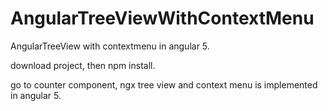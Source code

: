 # AngularTreeViewWithContextMenu
AngularTreeView with contextmenu in angular 5.



download project, then npm install.

go to counter component, ngx tree view and context menu is implemented in angular 5.
